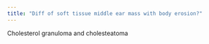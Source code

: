 ```yaml
---
title: "Diff of soft tissue middle ear mass with body erosion?"
---
```

Cholesterol granuloma and cholesteatoma

